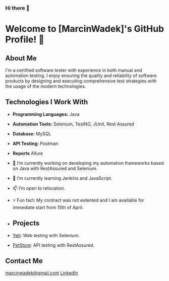 ### Hi there 👋

# Welcome to [MarcinWadek]'s GitHub Profile! 👋

## About Me
I'm a certified software tester with experience in both manual and automation testing. I enjoy ensuring the quality and reliability of software products by designing and executing comprehensive test strategies with the usage of the modern technologies.

## Technologies I Work With
- **Programming Languages:** Java
- **Automation Tools:** Selenium, TestNG, JUnit, Rest Assured
- **Database:** MySQL
- **API Testing:** Postman
- **Reports** Allure

- 🔭 I’m currently working on developing my automation frameworks based on Java with RestAssured and Selenium.
- 🌱 I’m currently learning Jenkins and JavaScript.
- 📫 I’m open to relocation.
- ⚡ Fun fact: My contract was not extented and I am available for immediate start from 15th of April.

- ## Projects
- [Yeti](https://github.com/MarcinWadek/yeti-selenium-java-tests): Web testing with Selenium.
- [PetStore](https://github.com/MarcinWadek/petstore-restassured-java-tests): API testing with RestAssured.
  
## Contact Me
  [marcinwadek@gmail.com](marcinwadek@gmail.com)
  [LinkedIn](https://www.linkedin.com/in/marcin-w%C4%85dek-160653138/)


